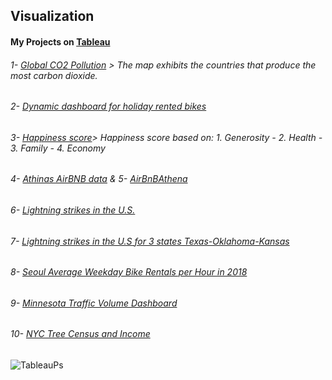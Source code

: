 ## Visualization
#### My Projects on [Tableau](https://public.tableau.com/app/profile/naji.idriss/vizzes)



###### 1- [Global CO2 Pollution](https://public.tableau.com/app/profile/naji.idriss/viz/WorkingwithTableau_16933631268560/Sheet1) > The map exhibits the countries that produce the most carbon dioxide.

###### 2- [Dynamic dashboard for holiday rented bikes](https://public.tableau.com/app/profile/naji.idriss/viz/Dynamicdashboardforholidayrentedbikes/Dashboard1_1) 


###### 3- [Happiness score](https://public.tableau.com/app/profile/naji.idriss/viz/Happinessscore_16933659567240/Dashboard2)> Happiness score based on:  1. Generosity - 2. Health - 3. Family - 4. Economy

###### 4- [Athinas AirBNB data](https://public.tableau.com/app/profile/naji.idriss/viz/AthinasAirBNBdata/Dashboard1) & 5- [AirBnBAthena](https://public.tableau.com/app/profile/naji.idriss/viz/SeoulAverageWeekdayBikeRentalsperHourin2018_16963476696940/Sheet1)

###### 6- [Lightning strikes in the U.S.](https://public.tableau.com/app/profile/naji.idriss/viz/LightningstrikesintheU_S__16963022038620/Geograohicmap)

###### 7- [Lightning strikes in the U.S for 3 states Texas-Oklahoma-Kansas](https://public.tableau.com/app/profile/naji.idriss/viz/LightningstrikesintheU_S/Story1)

###### 8- [Seoul Average Weekday Bike Rentals per Hour in 2018]()


###### 9- [Minnesota Traffic Volume Dashboard](https://public.tableau.com/app/profile/naji.idriss/viz/MinnesotaTrafficVolumeCharts_17068443195650/Dashboard1)


###### 10- [NYC Tree Census and Income](https://public.tableau.com/app/profile/naji.idriss/viz/NYCTreeCensusandIncome_17072824506200/Dashboard3#2)

![TableauPs](https://github.com/NajiId/Visualization/assets/130331950/2f6f4369-e5f3-4e6e-a869-419fd085803a)
